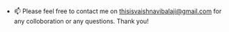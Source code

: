 
- 📫 Please feel free to contact me on thisisvaishnavibalaji@gmail.com for any colloboration or any questions.
Thank you!

<!---
VaishnaviBalaji/VaishnaviBalaji is a ✨ special ✨ repository because its `README.md` (this file) appears on your GitHub profile.
You can click the Preview link to take a look at your changes.
--->
